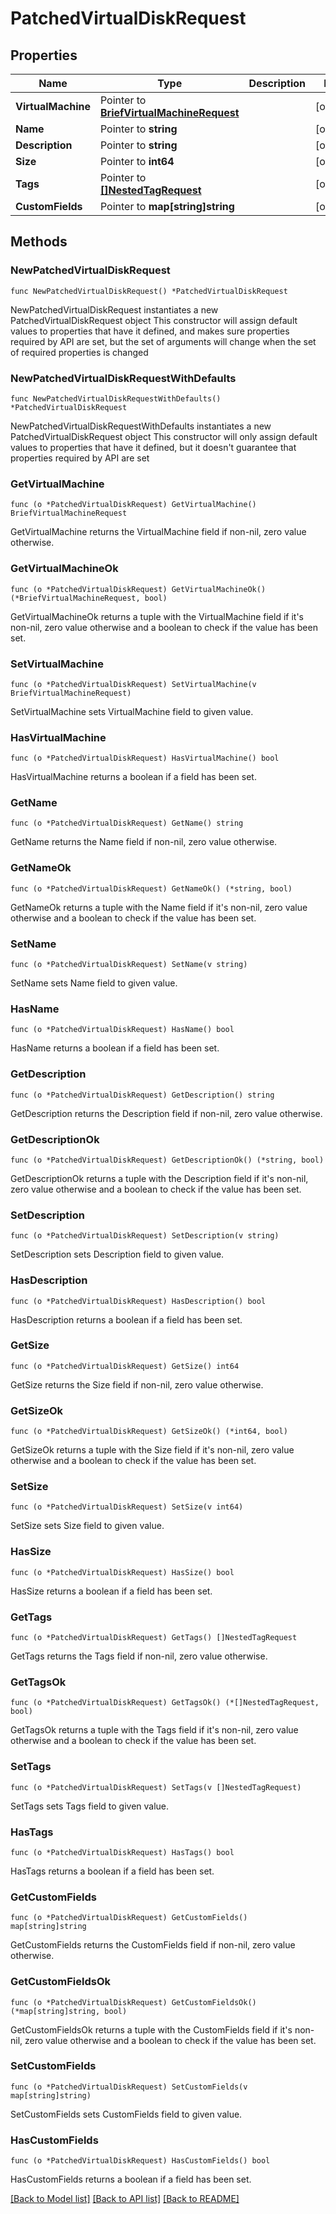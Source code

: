 # PatchedVirtualDiskRequest

## Properties

Name | Type | Description | Notes
------------ | ------------- | ------------- | -------------
**VirtualMachine** | Pointer to [**BriefVirtualMachineRequest**](BriefVirtualMachineRequest.md) |  | [optional] 
**Name** | Pointer to **string** |  | [optional] 
**Description** | Pointer to **string** |  | [optional] 
**Size** | Pointer to **int64** |  | [optional] 
**Tags** | Pointer to [**[]NestedTagRequest**](NestedTagRequest.md) |  | [optional] 
**CustomFields** | Pointer to **map[string]string** |  | [optional] 

## Methods

### NewPatchedVirtualDiskRequest

`func NewPatchedVirtualDiskRequest() *PatchedVirtualDiskRequest`

NewPatchedVirtualDiskRequest instantiates a new PatchedVirtualDiskRequest object
This constructor will assign default values to properties that have it defined,
and makes sure properties required by API are set, but the set of arguments
will change when the set of required properties is changed

### NewPatchedVirtualDiskRequestWithDefaults

`func NewPatchedVirtualDiskRequestWithDefaults() *PatchedVirtualDiskRequest`

NewPatchedVirtualDiskRequestWithDefaults instantiates a new PatchedVirtualDiskRequest object
This constructor will only assign default values to properties that have it defined,
but it doesn't guarantee that properties required by API are set

### GetVirtualMachine

`func (o *PatchedVirtualDiskRequest) GetVirtualMachine() BriefVirtualMachineRequest`

GetVirtualMachine returns the VirtualMachine field if non-nil, zero value otherwise.

### GetVirtualMachineOk

`func (o *PatchedVirtualDiskRequest) GetVirtualMachineOk() (*BriefVirtualMachineRequest, bool)`

GetVirtualMachineOk returns a tuple with the VirtualMachine field if it's non-nil, zero value otherwise
and a boolean to check if the value has been set.

### SetVirtualMachine

`func (o *PatchedVirtualDiskRequest) SetVirtualMachine(v BriefVirtualMachineRequest)`

SetVirtualMachine sets VirtualMachine field to given value.

### HasVirtualMachine

`func (o *PatchedVirtualDiskRequest) HasVirtualMachine() bool`

HasVirtualMachine returns a boolean if a field has been set.

### GetName

`func (o *PatchedVirtualDiskRequest) GetName() string`

GetName returns the Name field if non-nil, zero value otherwise.

### GetNameOk

`func (o *PatchedVirtualDiskRequest) GetNameOk() (*string, bool)`

GetNameOk returns a tuple with the Name field if it's non-nil, zero value otherwise
and a boolean to check if the value has been set.

### SetName

`func (o *PatchedVirtualDiskRequest) SetName(v string)`

SetName sets Name field to given value.

### HasName

`func (o *PatchedVirtualDiskRequest) HasName() bool`

HasName returns a boolean if a field has been set.

### GetDescription

`func (o *PatchedVirtualDiskRequest) GetDescription() string`

GetDescription returns the Description field if non-nil, zero value otherwise.

### GetDescriptionOk

`func (o *PatchedVirtualDiskRequest) GetDescriptionOk() (*string, bool)`

GetDescriptionOk returns a tuple with the Description field if it's non-nil, zero value otherwise
and a boolean to check if the value has been set.

### SetDescription

`func (o *PatchedVirtualDiskRequest) SetDescription(v string)`

SetDescription sets Description field to given value.

### HasDescription

`func (o *PatchedVirtualDiskRequest) HasDescription() bool`

HasDescription returns a boolean if a field has been set.

### GetSize

`func (o *PatchedVirtualDiskRequest) GetSize() int64`

GetSize returns the Size field if non-nil, zero value otherwise.

### GetSizeOk

`func (o *PatchedVirtualDiskRequest) GetSizeOk() (*int64, bool)`

GetSizeOk returns a tuple with the Size field if it's non-nil, zero value otherwise
and a boolean to check if the value has been set.

### SetSize

`func (o *PatchedVirtualDiskRequest) SetSize(v int64)`

SetSize sets Size field to given value.

### HasSize

`func (o *PatchedVirtualDiskRequest) HasSize() bool`

HasSize returns a boolean if a field has been set.

### GetTags

`func (o *PatchedVirtualDiskRequest) GetTags() []NestedTagRequest`

GetTags returns the Tags field if non-nil, zero value otherwise.

### GetTagsOk

`func (o *PatchedVirtualDiskRequest) GetTagsOk() (*[]NestedTagRequest, bool)`

GetTagsOk returns a tuple with the Tags field if it's non-nil, zero value otherwise
and a boolean to check if the value has been set.

### SetTags

`func (o *PatchedVirtualDiskRequest) SetTags(v []NestedTagRequest)`

SetTags sets Tags field to given value.

### HasTags

`func (o *PatchedVirtualDiskRequest) HasTags() bool`

HasTags returns a boolean if a field has been set.

### GetCustomFields

`func (o *PatchedVirtualDiskRequest) GetCustomFields() map[string]string`

GetCustomFields returns the CustomFields field if non-nil, zero value otherwise.

### GetCustomFieldsOk

`func (o *PatchedVirtualDiskRequest) GetCustomFieldsOk() (*map[string]string, bool)`

GetCustomFieldsOk returns a tuple with the CustomFields field if it's non-nil, zero value otherwise
and a boolean to check if the value has been set.

### SetCustomFields

`func (o *PatchedVirtualDiskRequest) SetCustomFields(v map[string]string)`

SetCustomFields sets CustomFields field to given value.

### HasCustomFields

`func (o *PatchedVirtualDiskRequest) HasCustomFields() bool`

HasCustomFields returns a boolean if a field has been set.


[[Back to Model list]](../README.md#documentation-for-models) [[Back to API list]](../README.md#documentation-for-api-endpoints) [[Back to README]](../README.md)


